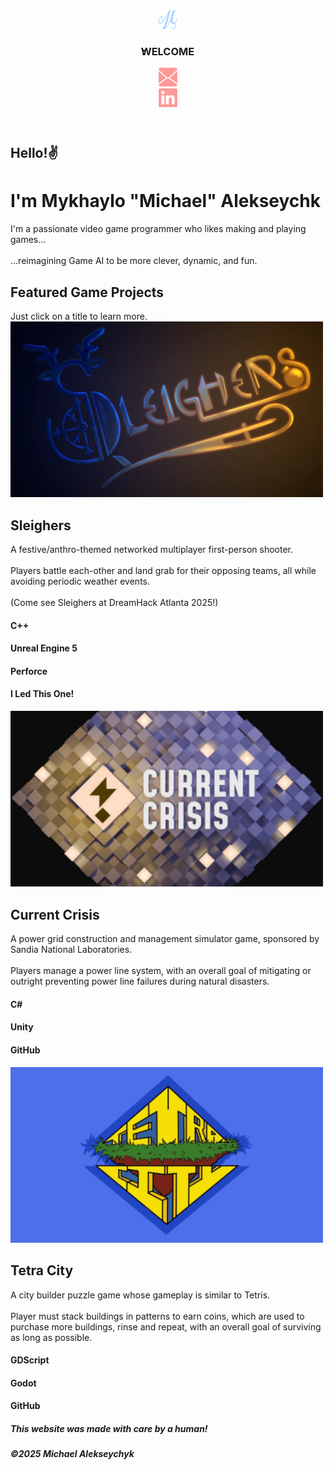 

<html lang="en">
    <head>
        <title>Michael Alekseychyk - Home</title>
        <link rel="preload" href="fonts/JetBrainsMono-Bold.woff2" as="font" type="font/woff2" crossorigin="anonymous" data-next-fonts="size-adjust">
        <link rel="preload" href="fonts/JetBrainsMono-Regular.woff2" as="font" type="font/woff2" crossorigin="anonymous" data-next-fonts="size-adjust">
        <link rel="icon" href="images/logo2.svg" type="image/svg+xml">
        <link rel="stylesheet" href="styles.css">
    </head>
    <body>
        <header id="MainHeader">
            <div id="HeaderLeft">
                <a href="/">
                    <div class="HeaderItem">
                        <img id="MainLogo" alt="at" width="30" height="30" src="images/logo2.svg">
                    </div>
                </a>
                <h3 class="HeaderItem">
                    <span style="letter-spacing:-4px; margin: 0 -4px 0 -4px;">::</span><span style="margin: 0 -4px 0 0;">WELCOME</span>
                </h3>
            </div>
            <div id="HeaderRight">
                <a href="mailto:michaelalekseychyk@gmail.com">
                    <div class="HeaderItem">
                        <img id="Email" alt="at" width="30" height="30" src="images/email.svg">
                    </div>
                </a>
                <a href="https://www.linkedin.com/in/mykhaylo-alekseychyk">
                    <div class="HeaderItem">
                        <img id="LinkedIn" alt="at" width="30" height="30" src="images/linkedin2.png">
                    </div>
                </a>
            </div>
        </header>
        <main id="Main">
            <div id="MainBody">
                <div id="MainBody2">
                    <div id="MainBody3">
                        <div>
                            <h2 id="MainBodyTitle">
                                Hello!✌️
                            </h2>
                            <h1 id="MainBodyTitle">
                                I'm Mykhaylo "Michael" Alekseychk
                            </h1>
                            <div id="MainBodyText">
                                I'm a passionate <span style="color: var(--color-primary);"> video game programmer </span> who likes making and playing games...
                                <br><br>
                                ...reimagining <span style="color: var(--color-primary);">Game AI</span> to be more clever, dynamic, and <span style="color: var(--color-primary);">fun</span>.
                            </div>
                        </div>
                        <div id="RightBody">
                            <div>
                                <h2 id="GamesHeader">
                                    Featured Game Projects
                                </h2>
                                Just click on a title to learn more.
                            </div>
                            <div id="CellBody">
                                <div class="Cell Cell_A">
                                    <a href="/sleighers" style="text-decoration:none">
                                        <div class="CellSlideShow">
                                            <img alt="Test Image" src="images/SleighersPromo.webp" width="500" style="color:transparent; min-width: 120px; max-width: 500px">
                                        </div>
                                        <h2 class="CellTitle">
                                            Sleighers
                                        </h2>
                                    </a>
                                    <div class="CellBody">
                                         A festive/anthro-themed <span style="color: var(--color-primary);"> networked multiplayer </span> first-person shooter.
                                         <br><br>
                                         Players battle each-other and land grab for their opposing teams, all while avoiding periodic weather events.
                                         <br><br>
                                         (Come see Sleighers at DreamHack Atlanta 2025!)
                                    </div>
                                    <div class="CellSkillsBody">
                                        <h4 class="CellSkill">
                                            C++
                                        </h4>
                                        <h4 class="CellSkill">
                                            Unreal Engine 5
                                        </h4>
                                        <h4 class="CellSkill">
                                            Perforce
                                        </h4>
                                       <h4 class="CellSkill CellSkillBold">
                                            I Led This One!
                                        </h4>
                                    </div>
                                </div>
                                <div class="Cell Cell_B">
                                    <a href="/currentcrisis" style="text-decoration:none">
                                        <div class="CellSlideShow">
                                            <img alt="Test Image" src="images/CurrentPromo.webp" width="500" style="color:transparent; min-width: 120px; max-width: 500px">
                                        </div>
                                        <h2 class="CellTitle">
                                            Current Crisis
                                        </h2>
                                    </a>
                                    <div class="CellBody">
                                         A <span style="color: var(--color-primary);">power grid </span> construction and management simulator game, sponsored by Sandia National Laboratories. <br><br> Players manage a power line system, with an overall goal of mitigating or outright preventing power line failures during natural disasters.
                                    </div>
                                    <div class="CellSkillsBody">
                                        <h4 class="CellSkill">
                                            C#
                                        </h4>
                                        <h4 class="CellSkill">
                                            Unity
                                        </h4>
                                        <h4 class="CellSkill">
                                            GitHub
                                        </h4>
                                    </div>
                                </div>
                                <div class="Cell Cell_C">
                                    <a href="/tetracity" style="text-decoration:none">
                                        <div class="CellSlideShow">
                                            <img alt="Test Image" src="images/TetraPromo.webp" width="500" style="color:transparent; min-width: 120px; max-width: 500px">
                                        </div>
                                        <h2 class="CellTitle">
                                            Tetra City
                                        </h2>
                                    </a>
                                    <div class="CellBody">
                                        A <span style="color: var(--color-primary);">city builder puzzle game</span> whose gameplay is similar to Tetris. <br><br> Player must stack buildings in patterns to earn coins, which are used to purchase more buildings, rinse and repeat, with an overall goal of surviving as long as possible.
                                    </div>
                                    <div class="CellSkillsBody">
                                        <h4 class="CellSkill">
                                            GDScript
                                        </h4>
                                        <h4 class="CellSkill">
                                            Godot
                                        </h4>
                                        <h4 class="CellSkill">
                                            GitHub
                                        </h4>
                                    </div>
                                </div>
                            </div>
                        </div>
                    </div>
                </div>
            </div>
        </main>
        <footer id="Footer">
            <h5 class="FooterItem">
                This website was made with care by a human!
            </h5>
            <h5 class="FooterItem">
                ©2025 Michael Alekseychyk
            </h5>
        </footer>
    </body>
</html>